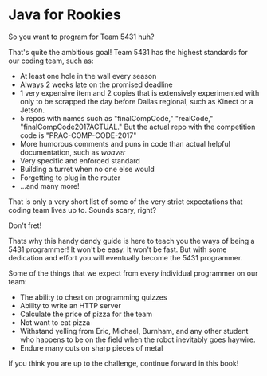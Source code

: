 # Java for Rookies

So you want to program for Team 5431 huh?

That's quite the ambitious goal! Team 5431 has the highest standards for our coding team, such as:

* At least one hole in the wall every season
* Always 2 weeks late on the promised deadline
* 1 very expensive item and 2 copies that is extensively experimented with only to be scrapped the day before Dallas regional, such as Kinect or a Jetson.
* 5 repos with names such as "finalCompCode," "realCode," "finalCompCode2017ACTUAL." But the actual repo with the competition code is "PRAC-COMP-CODE-2017"
* More humorous comments and puns in code than actual helpful documentation, such as _woaver_
* Very specific and enforced standard
* Building a turret when no one else would
* Forgetting to plug in the router
* ...and many more!

That is only a very short list of some of the very strict expectations that coding team lives up to. Sounds scary, right?

Don't fret!

Thats why this handy dandy guide is here to teach you the ways of being a 5431 programmer! It won't be easy. It won't be fast. But with some dedication and effort you will eventually become the 5431 programmer.

Some of the things that we expect from every individual programmer on our team:

* The ability to cheat on programming quizzes
* Ability to write an HTTP server
* Calculate the price of pizza for the team
* Not want to eat pizza
* Withstand yelling from Eric, Michael, Burnham, and any other student who happens to be on the field when the robot inevitably goes haywire.
* Endure many cuts on sharp pieces of metal

If you think you are up to the challenge, continue forward in this book!



